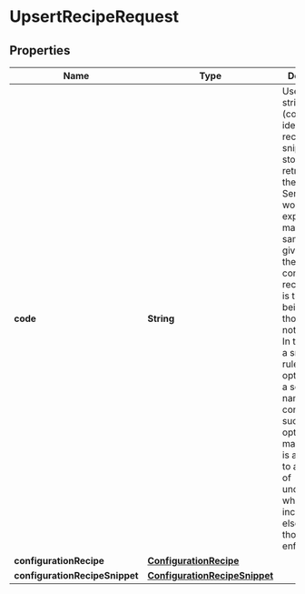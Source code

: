 

# UpsertRecipeRequest

## Properties

Name | Type | Description | Notes
------------ | ------------- | ------------- | -------------
**code** | **String** | User given string name (code) to identify the recipe or snippet for storage in and retrieval from the data store.  Sensibly it would be expected to match the same code given inside the configuration recipe, if that is the element being stored,  though this is not enforced. In the case of a snippet for rules or options, again a sensible naming convention such as options_...  or marketrules_... is advocated to aid in ease of understanding when included elsewhere though not enforced. | 
**configurationRecipe** | [**ConfigurationRecipe**](ConfigurationRecipe.md) |  | 
**configurationRecipeSnippet** | [**ConfigurationRecipeSnippet**](ConfigurationRecipeSnippet.md) |  | 



